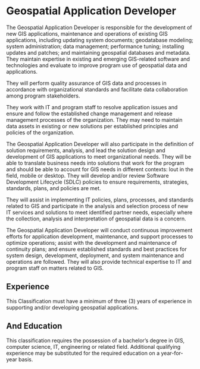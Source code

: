 

# Geospatial Application Developer    
The Geospatial Application Developer is responsible for the development of new GIS applications, maintenance and operations of existing GIS applications, including updating system documents; geodatabase modeling; system administration; data management; performance tuning; installing updates and patches; and maintaining geospatial databases and metadata. They maintain expertise in existing and emerging GIS-related software and technologies and evaluate to improve program use of geospatial data and applications.

They will perform quality assurance of GIS data and processes in accordance with organizational standards and facilitate data collaboration among program stakeholders.

They work with IT and program staff to resolve application issues and ensure and follow the established change management and release management processes of the organization. They may need to maintain data assets in existing or new solutions per established principles and policies of the organization.

The Geospatial Application Developer will also participate in the definition of solution requirements, analysis, and lead the solution design and development of GIS applications to meet organizational needs. They will be able to translate business needs into solutions that work for the program and should be able to account for GIS needs in different contexts: lout in the field, mobile or desktop. They will develop and/or review Software Development Lifecycle (SDLC) policies to ensure requirements, strategies, standards, plans, and policies are met.

They will assist in implementing IT policies, plans, processes, and standards related to GIS and participate in the analysis and selection process of new IT services and solutions to meet identified partner needs, especially where the collection, analysis and interpretation of geospatial data is a concern.

The Geospatial Application Developer will conduct continuous improvement efforts for application development, maintenance, and support processes to optimize operations; assist with the development and maintenance of continuity plans; and ensure established standards and best practices for system design, development, deployment, and system maintenance and operations are followed. They will also provide technical expertise to IT and program staff on matters related to GIS.

## Experience
This Classification must have a minimum of three (3) years of experience in supporting and/or developing geospatial applications.

## And Education
This classification requires the possession of a bachelor’s degree in GIS, computer science, IT, engineering or related field. Additional qualifying experience may be substituted for the required education on a year-for-year basis.
